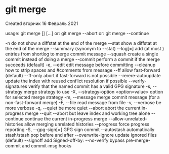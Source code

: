 # git merge
Created вторник 16 Февраль 2021

usage: git merge [<options>] [<commit>...]
   or: git merge --abort
   or: git merge --continue

-n                    do not show a diffstat at the end of the merge
--stat                show a diffstat at the end of the merge
--summary             (synonym to --stat)
--log[=<n>]           add (at most <n>) entries from shortlog to merge commit message
--squash              create a single commit instead of doing a merge
--commit              perform a commit if the merge succeeds (default)
-e, --edit            edit message before committing
--cleanup <mode>      how to strip spaces and #comments from message
--ff                  allow fast-forward (default)
--ff-only             abort if fast-forward is not possible
--rerere-autoupdate   update the index with reused conflict resolution if possible
--verify-signatures   verify that the named commit has a valid GPG signature
-s, --strategy <strategy>
  merge strategy to use
-X, --strategy-option <option=value>
  option for selected merge strategy
-m, --message <message>
  merge commit message (for a non-fast-forward merge)
-F, --file <path>     read message from file
-v, --verbose         be more verbose
-q, --quiet           be more quiet
--abort               abort the current in-progress merge
--quit                --abort but leave index and working tree alone
--continue            continue the current in-progress merge
--allow-unrelated-histories
  allow merging unrelated histories
--progress            force progress reporting
-S, --gpg-sign[=<key-id>]
  GPG sign commit
--autostash           automatically stash/stash pop before and after
--overwrite-ignore    update ignored files (default)
--signoff             add Signed-off-by:
--no-verify           bypass pre-merge-commit and commit-msg hooks


